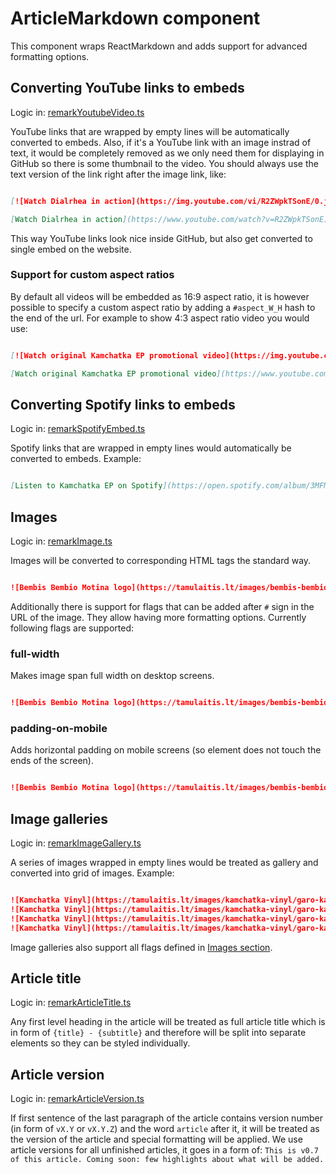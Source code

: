 # ArticleMarkdown component

This component wraps ReactMarkdown and adds support for advanced formatting options.

## Converting YouTube links to embeds
Logic in: [remarkYoutubeVideo.ts](./utils/remarkYoutubeVideo.ts)

YouTube links that are wrapped by empty lines will be automatically converted to embeds. Also, if it's a YouTube link with an image instrad of text, it would be completely removed as we only need them for displaying in GitHub so there is some thumbnail to the video. You should always use the text version of the link right after the image link, like:

```markdown

[![Watch Dialrhea in action](https://img.youtube.com/vi/R2ZWpkTSonE/0.jpg)](https://www.youtube.com/watch?v=R2ZWpkTSonE)

[Watch Dialrhea in action](https://www.youtube.com/watch?v=R2ZWpkTSonE)

```

This way YouTube links look nice inside GitHub, but also get converted to single embed on the website.

### Support for custom aspect ratios

By default all videos will be embedded as 16:9 aspect ratio, it is however possible to specify a custom aspect ratio by adding a `#aspect_W_H` hash to the end of the url. For example to show 4:3 aspect ratio video you would use:

```markdown

[![Watch original Kamchatka EP promotional video](https://img.youtube.com/vi/Xfbk_47v_1w/0.jpg)](https://www.youtube.com/watch?v=Xfbk_47v_1w)

[Watch original Kamchatka EP promotional video](https://www.youtube.com/watch?v=Xfbk_47v_1w#aspect_4_3)

```

## Converting Spotify links to embeds
Logic in: [remarkSpotifyEmbed.ts](./utils/remarkSpotifyEmbed.ts)

Spotify links that are wrapped in empty lines would automatically be converted to embeds. Example:

```markdown

[Listen to Kamchatka EP on Spotify](https://open.spotify.com/album/3MFM6vUUTnfpY3vG2Wu7vI)

```

## Images
Logic in: [remarkImage.ts](./utils/remarkImage.ts)

Images will be converted to corresponding HTML tags the standard way.

```markdown

![Bembis Bembio Motina logo](https://tamulaitis.lt/images/bembis-bembio-motina/bembis-bembio-motina-logo-strip.webp)

```

Additionally there is support for flags that can be added after `#` sign in the URL of the image. They allow having more formatting options. Currently following flags are supported:

### full-width

Makes image span full width on desktop screens.

```markdown

![Bembis Bembio Motina logo](https://tamulaitis.lt/images/bembis-bembio-motina/bembis-bembio-motina-logo-strip.webp#full-width)

```

### padding-on-mobile

Adds horizontal padding on mobile screens (so element does not touch the ends of the screen).

```markdown

![Bembis Bembio Motina logo](https://tamulaitis.lt/images/bembis-bembio-motina/bembis-bembio-motina-logo-strip.webp#padding-on-mobile)

```


## Image galleries
Logic in: [remarkImageGallery.ts](./utils/remarkImageGallery.ts)

A series of images wrapped in empty lines would be treated as gallery and converted into grid of images. Example:

```markdown

![Kamchatka Vinyl](https://tamulaitis.lt/images/kamchatka-vinyl/garo-kamchatka-ep-vinyl-horizontal.jpg)
![Kamchatka Vinyl](https://tamulaitis.lt/images/kamchatka-vinyl/garo-kamchatka-ep-vinyl-horizontal.jpg)
![Kamchatka Vinyl](https://tamulaitis.lt/images/kamchatka-vinyl/garo-kamchatka-ep-vinyl-horizontal.jpg)
![Kamchatka Vinyl](https://tamulaitis.lt/images/kamchatka-vinyl/garo-kamchatka-ep-vinyl-horizontal.jpg)

```

Image galleries also support all flags defined in [Images section](#images).

## Article title
Logic in: [remarkArticleTitle.ts](./utils/remarkArticleTitle.ts)

Any first level heading in the article will be treated as full article title which is in form of `{title} - {subtitle}` and therefore will be split into separate elements so they can be styled individually.

## Article version
Logic in: [remarkArticleVersion.ts](./utils/remarkArticleVersion.ts)

If first sentence of the last paragraph of the article contains version number (in form of `vX.Y` or `vX.Y.Z`) and the word `article` after it, it will be treated as the version of the article and special formatting will be applied. We use article versions for all unfinished articles, it goes in a form of: `This is v0.7 of this article. Coming soon: few highlights about what will be added.`